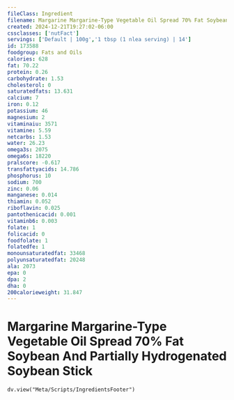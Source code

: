 ```yaml
---
fileClass: Ingredient
filename: Margarine Margarine-Type Vegetable Oil Spread 70% Fat Soybean And Partially Hydrogenated Soybean Stick
created: 2024-12-21T19:27:02-06:00
cssclasses: ['nutFact']
servings: ['Default | 100g','1 tbsp (1 nlea serving) | 14']
id: 173588
foodgroup: Fats and Oils
calories: 628
fat: 70.22
protein: 0.26
carbohydrate: 1.53
cholesterol: 0
saturatedfats: 13.631
calcium: 7
iron: 0.12
potassium: 46
magnesium: 2
vitaminaiu: 3571
vitamine: 5.59
netcarbs: 1.53
water: 26.23
omega3s: 2075
omega6s: 18220
pralscore: -0.617
transfattyacids: 14.786
phosphorus: 10
sodium: 700
zinc: 0.06
manganese: 0.014
thiamin: 0.052
riboflavin: 0.025
pantothenicacid: 0.001
vitaminb6: 0.003
folate: 1
folicacid: 0
foodfolate: 1
folatedfe: 1
monounsaturatedfat: 33468
polyunsaturatedfat: 20248
ala: 2073
epa: 0
dpa: 2
dha: 0
200calorieweight: 31.847
---
```


# Margarine Margarine-Type Vegetable Oil Spread 70% Fat Soybean And Partially Hydrogenated Soybean Stick

```dataviewjs
dv.view("Meta/Scripts/IngredientsFooter")
```